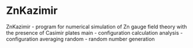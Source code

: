 # ZnKazimir
ZnKazimir - program for numerical simulation of Zn gauge field theory with the presence of Casimir plates
main - configuration calculation
analysis - configuration averaging 
random - random number generation  

